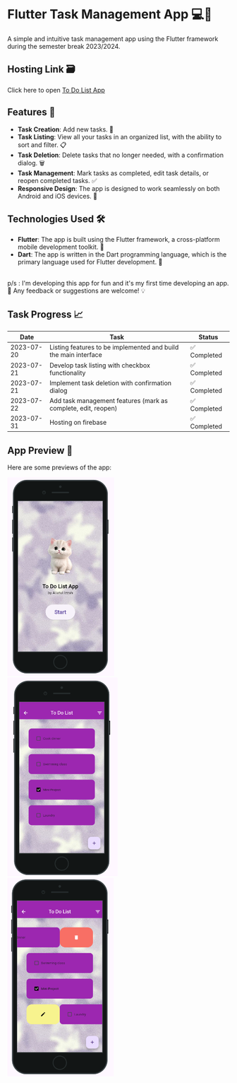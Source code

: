 # Flutter Task Management App 💻💖

A simple and intuitive task management app using the Flutter framework during the semester break 2023/2024.

## Hosting Link 🗃️
Click here to open [To Do List App](https://todolist-9a14f.web.app/)

## Features 🌟

- **Task Creation**: Add new tasks. 📝
- **Task Listing**: View all your tasks in an organized list, with the ability to sort and filter. 📋
- **Task Deletion**: Delete tasks that no longer needed, with a confirmation dialog. 🗑️
- **Task Management**: Mark tasks as completed, edit task details, or reopen completed tasks. ✅
- **Responsive Design**: The app is designed to work seamlessly on both Android and iOS devices. 📱

## Technologies Used 🛠️

- **Flutter**: The app is built using the Flutter framework, a cross-platform mobile development toolkit. 🌈
- **Dart**: The app is written in the Dart programming language, which is the primary language used for Flutter development. 🎯

<br>
p/s : I'm developing this app for fun and it's my first time developing an app. 🎉 Any feedback or suggestions are welcome! 💡
<br>

## Task Progress 📈

| Date | Task | Status |
|------|------|--------|
| 2023-07-20 | Listing features to be implemented and build the main interface | ✅ Completed |
| 2023-07-21 | Develop task listing with checkbox functionality | ✅ Completed |
| 2023-07-21 | Implement task deletion with confirmation dialog | ✅ Completed |
| 2023-07-22 | Add task management features (mark as complete, edit, reopen) | ✅ Completed  |
| 2023-07-31 | Hosting on firebase| ✅ Completed  |


## App Preview 📸

Here are some previews of the app:

<div>
  <img src="ToDoApp/output/homepagetodo.png" alt="Main Page" style="height: 450px; width: auto; margin-right: 10px;" />
  <img src="ToDoApp/output/taskpagetodo.png" alt="Add Task" style="height: 450px; width: auto; margin-right: 10px;" />
  <img src="ToDoApp/output/modifytodo.png" alt="Delete Task" style="height: 450px; width: auto;" />
</div>
